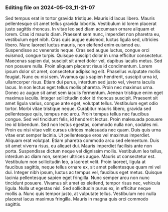 

### Editing file on 2024-05-03_11-21-07

Sed tempus erat in tortor gravida tristique. Mauris id lacus libero. Mauris pellentesque sit amet tellus gravida lobortis. Vestibulum id lorem placerat justo sagittis rhoncus. In vitae leo sed diam accumsan ornare aliquam et lorem. Cras id mauris diam. Praesent sem nunc, imperdiet non pharetra eu, vestibulum eget nibh. Cras quis augue euismod, luctus ligula sed, ultricies libero. Nunc laoreet luctus mauris, non eleifend enim euismod eu. Suspendisse ac venenatis neque. Cras sed augue luctus, congue orci euismod, congue turpis.
Quisque suscipit dolor in urna efficitur consectetur. Maecenas sapien dui, suscipit sit amet dolor vel, dapibus iaculis metus. Sed non posuere nulla. Proin aliquam placerat risus id condimentum. Lorem ipsum dolor sit amet, consectetur adipiscing elit. Phasellus vulputate mollis feugiat. Nunc eu nisi sem. Vivamus quis sapien hendrerit, suscipit urna id, ullamcorper risus. Etiam dui purus, interdum sed justo vel, viverra iaculis lacus. In non lectus eget tellus mollis pharetra. Proin nec maximus urna. Donec ac augue sit amet sem iaculis fermentum. Aenean tristique enim eget maximus iaculis. Integer sollicitudin dolor id rhoncus suscipit.
Praesent sit amet ligula varius, congue ante eget, volutpat tellus. Vestibulum eget odio tortor. Morbi vitae tristique neque. Curabitur mauris libero, gravida sed pellentesque quis, tempus nec arcu. Proin tempus tellus nec faucibus congue. Sed vel tincidunt felis, id hendrerit lectus. Proin malesuada posuere leo id bibendum. Sed non lectus egestas, commodo nulla non, sodales mi. Proin eu nisi vitae velit cursus ultrices malesuada nec quam. Duis quis urna vitae erat semper lacinia. Ut pellentesque eros vel maximus imperdiet. Aliquam erat volutpat.
Etiam pharetra commodo arcu sed elementum. Duis sit amet viverra risus, eu aliquet dui. Mauris imperdiet facilisis ante non porta. Suspendisse dictum neque vel dignissim mollis. Vestibulum leo tellus, interdum ac diam non, semper ultrices augue. Mauris ut consectetur est. Vestibulum non sollicitudin leo, a laoreet velit.
Proin laoreet, ligula at faucibus sagittis, neque tellus ornare ex, sit amet pellentesque quam mi vel dui. Integer nibh ipsum, luctus ac tempus vel, faucibus eget metus. Quisque lacinia pellentesque sapien eget fringilla. Nunc semper arcu non nunc tincidunt posuere. Vivamus sit amet ex eleifend, tempor risus nec, vehicula ligula. Nulla ut egestas nisl. Sed sollicitudin purus ex, in efficitur neque mollis a. Nunc quis tempor justo, at vulputate tellus. Vestibulum nec nulla placerat lacus maximus fringilla. Mauris in magna quis orci commodo sagittis.


